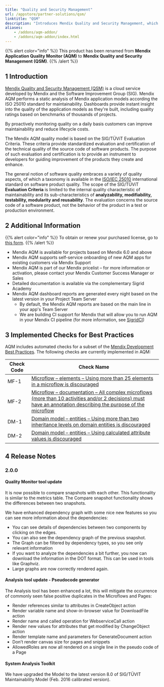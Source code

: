 ```yaml
---
title: "Quality and Security Management"
url: /appstore/partner-solutions/qsm/
linktitle: "QSM"
description: "Introduces Mendix Quality and Security Management, which is a cloud service developed by Mendix and the Software Improvement Group (SIG), and the implemented checks for best practices."
aliases:
    - /addons/aqm-addon/
    - /addons/aqm-addon/index.html
---
```


{{% alert color="info" %}}
This product has been renamed from **Mendix Application Quality Monitor (AQM)** to **Mendix Quality and Security Management (QSM)**.
{{% /alert %}}

## 1 Introduction

[Mendix Quality and Security Management (QSM)](https://www.softwareimprovementgroup.com/solutions/sigrid-for-mendix-quality-and-security-management/) is a cloud service developed by Mendix and the Software Improvement Group (SIG). Mendix AQM performs a static analysis of Mendix application models according the ISO 25010 standard for maintainability. Dashboards provide instant insight into the quality of the application models as they're built, including quality ratings based on benchmarks of thousands of projects.

By proactively monitoring quality on a daily basis customers can improve maintainability and reduce lifecycle costs.

The Mendix AQM quality model is based on the SIG/TÜViT Evaluation Criteria. These criteria provide standardized evaluation and certification of the technical quality of the source code of software products. The purpose of such evaluation and certification is to provide an instrument to developers for guiding improvement of the products they create and enhance.

The general notion of software quality embraces a variety of quality aspects, of which a taxonomy is available in the [ISO/IEC 25010](https://iso25000.com/index.php/en/iso-25000-standards/iso-25010) international standard on software product quality. The scope of the SIG/TÜViT **Evaluation Criteria** is limited to the internal quality characteristic of maintainability and its sub-characteristics of **analyzability, modifiability, testability, modularity and reusability**. The evaluation concerns the source code of a software product, not the behavior of the product in a test or production environment.

## 2 Additional Information

{{% alert color="info" %}}
To obtain or renew your purchased license, go to [this form](https://addon.mendix.com/index.html).
{{% /alert %}}

* Mendix AQM is available for projects based on Mendix 6.0 and above
* Mendix AQM supports self-service onboarding of new AQM apps for existing customers via Mendix Support
* Mendix AQM is part of our Mendix pricelist – for more information or activation, please contact your Mendix Customer Success Manager or Sales
* Detailed documentation is available via the complementary Sigrid Academy
* Mendix AQM dashboard reports are generated every night based on the latest version in your Project Team Server
    * By default, the Mendix AQM reports are based on the main line in your app's Team Server
    * We are building CI support for Mendix that will allow you to run AQM in your Mendix CI pipeline (for more information, see [SigridCI](https://github.com/Software-Improvement-Group/sigridci))

## 3 Implemented Checks for Best Practices

AQM includes automated checks for a subset of the [Mendix Development Best Practices](/refguide/dev-best-practices/). The following checks are currently implemented in AQM:

|Check Code|Check Name|
|----------|----------|
|MF-1|[Microflow – elements – Using more than 25 elements in a microflow is discouraged](/refguide/dev-best-practices/#size)|
|MF-2|[Microflow – documentation – All complex microflows (more than 10 activities and/or 2 decisions) must have an annotation describing the purpose of the microflow](/refguide/dev-best-practices/#documentation-and-annotations)|
|DM-1|[Domain model – entities – Using more than two inheritance levels on domain entities is discouraged](/refguide/dev-best-practices/#inheritance)|
|DM-2|[Domain model – entities – Using calculated attribute values is discouraged](/refguide/dev-best-practices/#attributes)|

## 4 Release Notes

### 2.0.0

#### Quality Monitor tool update

It is now possible to compare snapshots with each other. This functionality is similar to the metrics table.
The Compare snapshot functionality shows the differences between two snapshots.

We have enhanced dependency graph with some nice new features so you can see more information about the dependencies:

* You can see details of dependencies between two components by clicking on the edges.
* You can also see the dependency graph of the previous snapshot.
* The Graph can be filtered by dependency types, so you see only relevant information
* If you want to analyze the dependencies a bit further, you now can download the information in the DOT format. This can be used in tools like Graphviz.
* Large graphs are now correctly rendered again.

#### Analysis tool update - Pseudocode generator

The Analysis tool has been enhanced a lot, this will mitigate the occurrence of commonly seen false positive duplicates in the Microflows and Pages:

* Render references similar to attributes in CreateObject action
* Render variable name and show-in-browser value for DownloadFile action
* Render name and called operation for WebserviceCall action
* Render new values for attributes that get modified by ChangeObject action
* Render template name and parameters for GenerateDocument action
* Don’t render canvas size for pages and snippets
* AllowedRoles are now all rendered on a single line in the pseudo code of a Page

#### System Analysis Toolkit

We have upgraded the Model to the latest version 8.0 of SIG/TÜVIT Maintainability Model (Feb. 2016 calibrated version).
